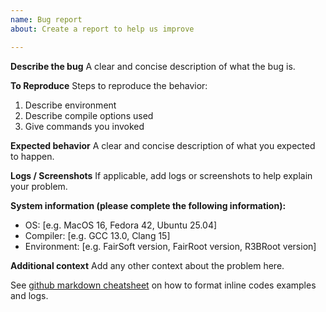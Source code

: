 ```yaml
---
name: Bug report
about: Create a report to help us improve

---
```


**Describe the bug**
A clear and concise description of what the bug is.

**To Reproduce**
Steps to reproduce the behavior:
1. Describe environment
2. Describe compile options used
3. Give commands you invoked

**Expected behavior**
A clear and concise description of what you expected to happen.

**Logs / Screenshots**
If applicable, add logs or screenshots to help explain your problem.

**System information (please complete the following information):**
 - OS: [e.g. MacOS 16, Fedora 42, Ubuntu 25.04]
 - Compiler: [e.g. GCC 13.0, Clang 15]
 - Environment: [e.g. FairSoft version, FairRoot version, R3BRoot version]

**Additional context**
Add any other context about the problem here.

See [github markdown cheatsheet](https://github.com/adam-p/markdown-here/wiki/Markdown-Cheatsheet#code) on how to format inline codes examples and logs.

